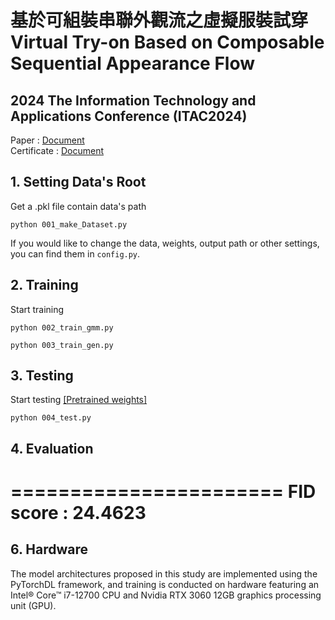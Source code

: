 # 基於可組裝串聯外觀流之虛擬服裝試穿<br>Virtual Try-on Based on Composable Sequential Appearance Flow

## 2024 The Information Technology and Applications Conference (ITAC2024)
Paper : [Document](docs/paper.pdf)  
Certificate : [Document](docs/論文刊登證明.pdf)  

## 1. Setting Data's Root 
Get a .pkl file contain data's path 
```
python 001_make_Dataset.py
```
If you would like to change the data, weights, output path or other settings,   
you can find them in ```config.py```.

## 2. Training
Start training 
```
python 002_train_gmm.py
```
```
python 003_train_gen.py
```
## 3. Testing 
Start testing
[[Pretrained weights]](https://mega.nz/folder/bMcxjZba#2vixjwZc1KSuA7uMLOdyUg)
```
python 004_test.py
```

## 4. Evaluation

=======================
FID score   : 24.4623
=======================


## 6. Hardware
The model architectures proposed in this study are implemented using the PyTorchDL framework, and training is conducted on hardware featuring an Intel® Core™ i7-12700 CPU and Nvidia RTX 3060 12GB graphics processing unit (GPU).
